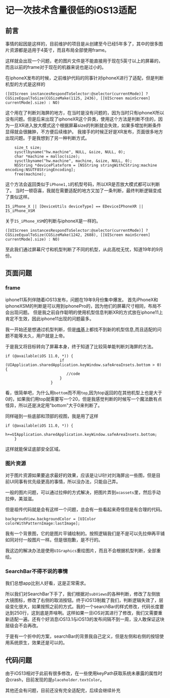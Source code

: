 # 记一次技术含量很低的iOS13适配

## 前言

事情的起因是这样的，目前维护的项目是从创建至今已经5年多了，其中的很多图片资源都是适用于4英寸，而且布局全部使用frame。

这样就会出现一个问题，老的图片文件是不能直接用于现在5英寸以上的屏幕的，而且以前的frame对于现在的机器来说也是过小的。

在iphoneX发布的时候，之前维护代码的同事针对iphoneX进行了适配，但是判断机型的方式是这样的
```
([UIScreen instancesRespondToSelector:@selector(currentMode)] ? CGSizeEqualToSize(CGSizeMake(1125, 2436), [[UIScreen mainScreen] currentMode].size) : NO)
```
这个用在了判断刘海屏的地方，在当时是没有问题的，因为当时只有iphoneX所以没有问题。但是后来出现了iphoneXR这个异类，使用这个方法是判断不住的，因为一旦XR进入放大模式这个根据屏幕size的判断就会失效，如果多增加判断条件显得就会很臃肿，不方便后续维护。
我接手的时候正好是XR发布，页面很多地方出现问题。于是我想到了另一种判断方式。

```
	size_t size;
    sysctlbyname("hw.machine", NULL, &size, NULL, 0);
    char *machine = malloc(size);
    sysctlbyname("hw.machine", machine, &size, NULL, 0);
    NSString *devicePlateform = [NSString stringWithCString:machine encoding:NSUTF8StringEncoding];
    free(machine);
```

这个方法会返回类似于`iPhone1,1`的机型号码，所以XR是否放大模式都可以判断了。
当时一顿窃喜，我就在需要适配的地方又加了一条判断，最终判断逻辑变成了类似这样。

```
IS_iPhone_X || [DeviceUtils deviceType] == EDeviceIPhoneXR || IS_iPhone_XSM
```

关于`IS_iPhone_XSM`的判断与iphoneX是一样的。

```
([UIScreen instancesRespondToSelector:@selector(currentMode)] ? CGSizeEqualToSize(CGSizeMake(1242, 2688), [[UIScreen mainScreen] currentMode].size) : NO)

```

至此我们通过屏幕尺寸和机型判断了不同的机型，从此高枕无忧，知道19年的9月份。

## 页面问题

### frame
iphone11系列伴随着iOS13发布，问题在19年9月份集中爆发。
首先iPhoneX和iphoneXSM的判断是可以用到iphonePro的，因为他们的屏幕尺寸相同，布局不会出现问题。
但是我之前自作聪明的使用机型信息判断XR的方式放在iphone11上肯定不生效，因此iphone11出现的问题最多。

我一开始还是想通过机型判断，但是[维基](https://www.theiphonewiki.com/wiki/Models)上都找不到新的机型信息,而且适配的问题不能等太久，用户就是上帝。

于是我又将目标转向了屏幕本身，终于知道了比较简单能判断刘海屏的方法。

```
if (@available(iOS 11.0, *)) {
                        if (UIApplication.sharedApplication.keyWindow.safeAreaInsets.bottom > 0) {
                           //code
                        }
                    }
```

看，很简单吧，为什么用`bottom`而不用`top`,因为top返回的在其他机型上也是大于0的，如果我们用top就需要写一个20，但是我感觉判断的时候写一个魔法数有点怪异，所以还是决定用"bottom"大于0来判断了。

同样碰到一些底部和顶部的视图，我是用了这样

```
if (@available(iOS 11.0, *)) {
        h+=UIApplication.sharedApplication.keyWindow.safeAreaInsets.bottom;
    }
```
这样就能保证底部安全区域。

### 图片资源
对于图片资源如果要追求最好的效果，应该是让UI针对刘海屏出一些图，但是目前UI同事有优先级更高的事情，所以没办法，只能自己弄。

一般的图片问题，可以通过拉伸的方式解决，把图片弄到`xcassets`里，然后手动拉伸，美滋滋。

但是祖传代码就是会有这样一个问题，总会有一些看起来奇怪但是有合理的代码。

```
backgroudView.backgroundColor = [UIColor colorWithPatternImage:lastImage];
```

我有一个背景图，它的是图片平铺绘制的。按照逻辑我们是不是可以先拉伸再平铺如同对付一般图片一样。但是很抱歉，是不行的。

我这边的解决办法是使用`UIGraphics`重绘图片，而且不会根据机型判断，全部重绘。


### SearchBar不得不说的事情
我们总想app比别人好看，这是正常需求。

所以我们对SearchBar下手了，我们根据对`subViews`的各种判断，修改了左侧放大镜图标，修改了右侧的取消按钮。终于iOS13制裁了我们，判断逻辑失效了，层级变化很大，如果按照之前的方式。我的一个searchBar的样式修改，代码长度要达到250行，这到底是弄啥咧。这样如果一旦iOS对其进行了修改，我们又需要重新适配一遍。还有个好消息iOS13.1与iOS13的发布间隔不到一周，没人敢保证这块层级会不会再改。

于是有一个折中的方案，searchBar的背景我自己定义，但是左侧和右侧的按钮使用系统原生，效果还是可以的。

## 代码问题

由于iOS13相对于此前有很多修改，在一些使用keyPath获取系统未暴露的属性时会crash，目前发现的是`placeholder.textColor`。

其他还会有问题，目前还没有完全适配完，后续会继续补充


